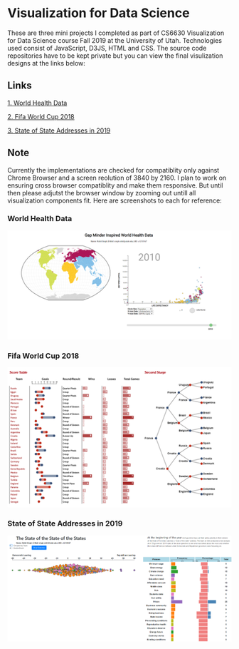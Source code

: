 # Visualization for Data Science

These are three mini projects I completed as part of CS6630 Visualization for Data Science course Fall 2019 at the University of Utah. Technologies used consist of JavaScript, D3JS, HTML and CSS. The source code repositories have to be kept private but you can view the final visulization designs at the links below:
 
## Links

[1. World Health Data](https://rohit200792.github.io/gap-minder-visualization/)

[2. Fifa World Cup 2018](https://rohit200792.github.io/fifa-wc-2018/)

[3. State of State Addresses in 2019](https://rohit200792.github.io/vis-state-of-states/)

## Note
Currently the implementations are checked for compatiblity only against Chrome Browser and a screen reolution of 3840 by 2160. I plan to work on ensuring cross browser compatiblity and make them responsive. But until then please adjutst the browser window by zooming out untill all visualization components fit. Here are screenshots to each for reference:

### World Health Data

![World Health Data](images/WHD.png)

### Fifa World Cup 2018

![Fifa WC 2018](images/FWC2018.png)

### State of State Addresses in 2019

![State of State Addresses in 2019](images/SOSA.png)


